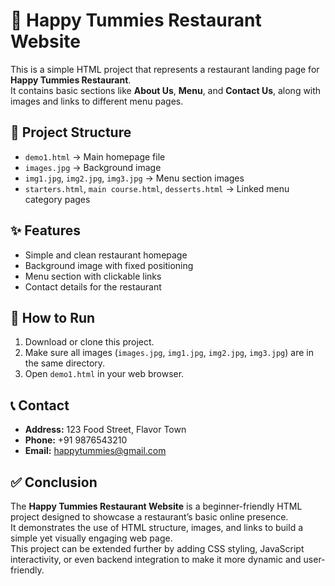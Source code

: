 # 🍴 Happy Tummies Restaurant Website

This is a simple HTML project that represents a restaurant landing page for **Happy Tummies Restaurant**.  
It contains basic sections like **About Us**, **Menu**, and **Contact Us**, along with images and links to different menu pages.

## 📂 Project Structure
- `demo1.html` → Main homepage file
- `images.jpg` → Background image
- `img1.jpg`, `img2.jpg`, `img3.jpg` → Menu section images
- `starters.html`, `main course.html`, `desserts.html` → Linked menu category pages

## ✨ Features
- Simple and clean restaurant homepage
- Background image with fixed positioning
- Menu section with clickable links
- Contact details for the restaurant

## 🚀 How to Run
1. Download or clone this project.
2. Make sure all images (`images.jpg`, `img1.jpg`, `img2.jpg`, `img3.jpg`) are in the same directory.
3. Open `demo1.html` in your web browser.

## 📞 Contact
- **Address:** 123 Food Street, Flavor Town  
- **Phone:** +91 9876543210  
- **Email:** happytummies@gmail.com  

## ✅ Conclusion
The **Happy Tummies Restaurant Website** is a beginner-friendly HTML project designed to showcase a restaurant’s basic online presence.  
It demonstrates the use of HTML structure, images, and links to build a simple yet visually engaging web page.  
This project can be extended further by adding CSS styling, JavaScript interactivity, or even backend integration to make it more dynamic and user-friendly.
